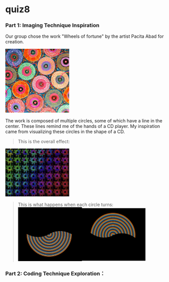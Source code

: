 # quiz8
### Part 1: Imaging Technique Inspiration
Our group chose the work "Wheels of fortune" by the artist Pacita Abad for creation.

<img src="assets/Wheels.jpg" width="200px">

The work is composed of multiple circles, some of which have a line in the center. These lines remind me of the hands of a CD player. My inspiration came from visualizing these circles in the shape of a CD.


>This is the overall effect:
 <div align=centre><img src="assets/image3.png" width="200px">


>This is what happens when each circle turns:
<img src="assets/image2.png" width="200px"><img src="assets/image1.png" width="200px">



### Part 2: Coding Technique Exploration：
